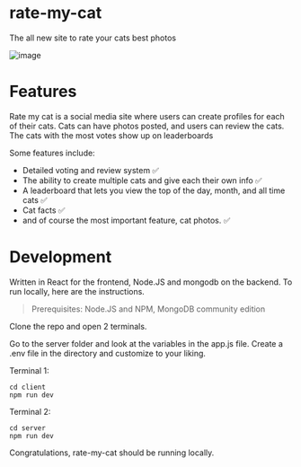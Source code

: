 # rate-my-cat
The all new site to rate your cats best photos

![image](https://github.com/unexpectedlyalarming/rate-my-cat/assets/57572382/83214fc1-ecc7-40d3-9ebe-8f7c98672c73)


# Features

Rate my cat is a social media site where users can create profiles for each of their cats. Cats can have photos posted, and users can review the cats. The cats with the most votes show up on leaderboards

Some features include:
- Detailed voting and review system ✅
- The ability to create multiple cats and give each their own info ✅
- A leaderboard that lets you view the top of the day, month, and all time cats ✅
- Cat facts ✅
- and of course the most important feature, cat photos. ✅

# Development

Written in React for the frontend, Node.JS and mongodb on the backend. To run locally, here are the instructions.

> Prerequisites: Node.JS and NPM, MongoDB community edition

Clone the repo and open 2 terminals.

Go to the server folder and look at the variables in the app.js file. Create a .env file in the directory and customize to your liking.

Terminal 1:

```
cd client
npm run dev
```
Terminal 2:
```
cd server
npm run dev
```

Congratulations, rate-my-cat should be running locally.
